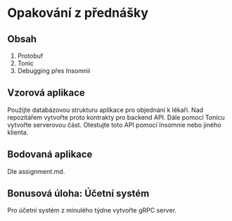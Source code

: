 # Opakování z přednášky

## Obsah

1. Protobuf
2. Tonic
3. Debugging přes Insomnii

## Vzorová aplikace
Použijte databázovou strukturu aplikace pro objednání k lékaři. Nad repozitářem vytvořte proto kontrakty pro backend API. Dále pomocí Tonicu vytvořte serverovou část. Otestujte toto API pomocí Insomnie nebo jiného klienta. 

## Bodovaná aplikace
Dle assignment.md.

## Bonusová úloha: Účetní systém
Pro účetní systém z minulého týdne vytvořte gRPC server.
